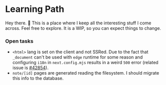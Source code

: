 # Learning Path

Hey there. 👋 This is a place where I keep all the interesting stuff I come across. Feel free to explore. It is a WIP, so you can expect things to change.

### Open tasks

-   `<html>` lang is set on the client and not SSRed. Due to the fact that `_document` can't be used with `edge` runtime for some reason and configuring `i18n` in `next.config.mjs` results in a weird `500` error (related issue is [#42854](https://github.com/vercel/next.js/issues/42854)).
-   `note/[id]` pages are generated reading the filesystem. I should migrate this info to the database.
